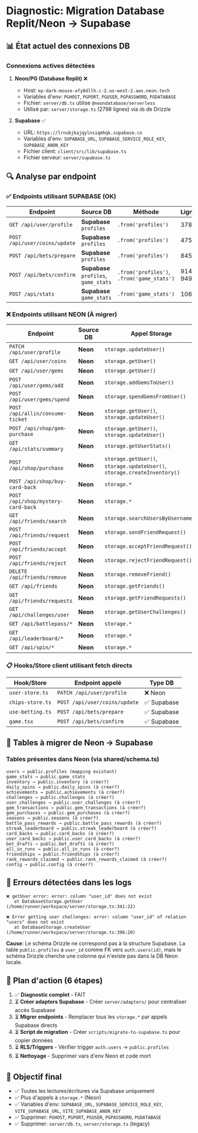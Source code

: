 # Diagnostic: Migration Database Replit/Neon → Supabase

## 📊 État actuel des connexions DB

### Connexions actives détectées

1. **Neon/PG (Database Replit)** ❌
   - Host: `ep-dark-mouse-afy8dllh.c-2.us-west-2.aws.neon.tech`
   - Variables d'env: `PGHOST`, `PGPORT`, `PGUSER`, `PGPASSWORD`, `PGDATABASE`
   - Fichier: `server/db.ts` utilise `@neondatabase/serverless`
   - Utilisé par: `server/storage.ts` (2798 lignes) via `db` de Drizzle

2. **Supabase** ✅
   - URL: `https://lrnubjkajqylnsiqmhqk.supabase.co`
   - Variables d'env: `SUPABASE_URL`, `SUPABASE_SERVICE_ROLE_KEY`, `SUPABASE_ANON_KEY`
   - Fichier client: `client/src/lib/supabase.ts`
   - Fichier serveur: `server/supabase.ts`

## 🔍 Analyse par endpoint

### ✅ Endpoints utilisant SUPABASE (OK)

| Endpoint | Source DB | Méthode | Ligne |
|----------|-----------|---------|-------|
| `GET /api/user/profile` | **Supabase** `profiles` | `.from('profiles')` | 378 |
| `POST /api/user/coins/update` | **Supabase** `profiles` | `.from('profiles')` | 475 |
| `POST /api/bets/prepare` | **Supabase** `profiles` | `.from('profiles')` | 845 |
| `POST /api/bets/confirm` | **Supabase** `profiles`, `game_stats` | `.from('profiles')`, `.from('game_stats')` | 914, 949 |
| `POST /api/stats` | **Supabase** `game_stats` | `.from('game_stats')` | 1069 |

### ❌ Endpoints utilisant NEON (À migrer)

| Endpoint | Source DB | Appel Storage | Ligne |
|----------|-----------|---------------|-------|
| `PATCH /api/user/profile` | **Neon** | `storage.updateUser()` | 433 |
| `GET /api/user/coins` | **Neon** | `storage.getUser()` | 444 |
| `GET /api/user/gems` | **Neon** | `storage.getUser()` | 505 |
| `POST /api/user/gems/add` | **Neon** | `storage.addGemsToUser()` | 528 |
| `POST /api/user/gems/spend` | **Neon** | `storage.spendGemsFromUser()` | 548 |
| `POST /api/allin/consume-ticket` | **Neon** | `storage.getUser()`, `storage.updateUser()` | 560, 571 |
| `POST /api/shop/gem-purchase` | **Neon** | `storage.getUser()`, `storage.updateUser()` | ~800+ |
| `GET /api/stats/summary` | **Neon** | `storage.getUserStats()` | 1120 |
| `POST /api/shop/purchase` | **Neon** | `storage.getUser()`, `storage.updateUser()`, `storage.createInventory()` | 1789, 1807, 1810 |
| `POST /api/shop/buy-card-back` | **Neon** | `storage.*` | 2380+ |
| `POST /api/shop/mystery-card-back` | **Neon** | `storage.*` | 2498+ |
| `GET /api/friends/search` | **Neon** | `storage.searchUsersByUsername()` | 2649 |
| `POST /api/friends/request` | **Neon** | `storage.sendFriendRequest()` | 2670 |
| `POST /api/friends/accept` | **Neon** | `storage.acceptFriendRequest()` | 2690 |
| `POST /api/friends/reject` | **Neon** | `storage.rejectFriendRequest()` | 2710 |
| `DELETE /api/friends/remove` | **Neon** | `storage.removeFriend()` | ~2720+ |
| `GET /api/friends` | **Neon** | `storage.getFriends()` | ~2735+ |
| `GET /api/friends/requests` | **Neon** | `storage.getFriendRequests()` | ~2746+ |
| `GET /api/challenges/user` | **Neon** | `storage.getUserChallenges()` | ~1400+ |
| `GET /api/battlepass/*` | **Neon** | `storage.*` | ~1700+ |
| `GET /api/leaderboard/*` | **Neon** | `storage.*` | ~1128+ |
| `GET /api/spin/*` | **Neon** | `storage.*` | ~1191+ |

### 📋 Hooks/Store client utilisant fetch directs

| Hook/Store | Endpoint appelé | Type DB |
|------------|-----------------|---------|
| `user-store.ts` | `PATCH /api/user/profile` | ❌ Neon |
| `chips-store.ts` | `POST /api/user/coins/update` | ✅ Supabase |
| `use-betting.ts` | `POST /api/bets/prepare` | ✅ Supabase |
| `game.tsx` | `POST /api/bets/confirm` | ✅ Supabase |

## 🔧 Tables à migrer de Neon → Supabase

### Tables présentes dans Neon (via shared/schema.ts)

```
users → public.profiles (mapping existant)
game_stats → public.game_stats  
inventory → public.inventory (à créer?)
daily_spins → public.daily_spins (à créer?)
achievements → public.achievements (à créer?)
challenges → public.challenges (à créer?)
user_challenges → public.user_challenges (à créer?)
gem_transactions → public.gem_transactions (à créer?)
gem_purchases → public.gem_purchases (à créer?)
seasons → public.seasons (à créer?)
battle_pass_rewards → public.battle_pass_rewards (à créer?)
streak_leaderboard → public.streak_leaderboard (à créer?)
card_backs → public.card_backs (à créer?)
user_card_backs → public.user_card_backs (à créer?)
bet_drafts → public.bet_drafts (à créer?)
all_in_runs → public.all_in_runs (à créer?)
friendships → public.friendships (à créer?)
rank_rewards_claimed → public.rank_rewards_claimed (à créer?)
config → public.config (à créer?)
```

## 🚨 Erreurs détectées dans les logs

```
❌ getUser error: error: column "user_id" does not exist
   at DatabaseStorage.getUser (/home/runner/workspace/server/storage.ts:341:22)

❌ Error getting user challenges: error: column "user_id" of relation "users" does not exist
   at DatabaseStorage.createUser (/home/runner/workspace/server/storage.ts:396:20)
```

**Cause**: Le schéma Drizzle ne correspond pas à la structure Supabase. La table `public.profiles` a `user_id` comme FK vers `auth.users(id)`, mais le schéma Drizzle cherche une colonne qui n'existe pas dans la DB Neon locale.

## 📝 Plan d'action (6 étapes)

1. ✅ **Diagnostic complet** - FAIT
2. ⏳ **Créer adapters Supabase** - Créer `server/adapters/` pour centraliser accès Supabase
3. ⏳ **Migrer endpoints** - Remplacer tous les `storage.*` par appels Supabase directs
4. ⏳ **Script de migration** - Créer `scripts/migrate-to-supabase.ts` pour copier données
5. ⏳ **RLS/Triggers** - Vérifier trigger `auth.users` → `public.profiles`
6. ⏳ **Nettoyage** - Supprimer vars d'env Neon et code mort

## 🎯 Objectif final

- ✅ Toutes les lectures/écritures via Supabase uniquement
- ✅ Plus d'appels à `storage.*` (Neon)
- ✅ Variables d'env: `SUPABASE_URL`, `SUPABASE_SERVICE_ROLE_KEY`, `VITE_SUPABASE_URL`, `VITE_SUPABASE_ANON_KEY`
- ✅ Supprimer: `PGHOST`, `PGPORT`, `PGUSER`, `PGPASSWORD`, `PGDATABASE`
- ✅ Supprimer: `server/db.ts`, `server/storage.ts` (legacy)
